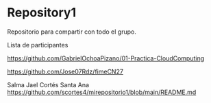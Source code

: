 # Repository1
Repositorio para compartir con todo el grupo.


Lista de participantes


https://github.com/GabrielOchoaPizano/01-Practica-CloudComputing

https://github.com/Jose07Rdz/fimeCN27

Salma Jael Cortés Santa Ana
https://github.com/scortes4/mirepositorio1/blob/main/README.md
